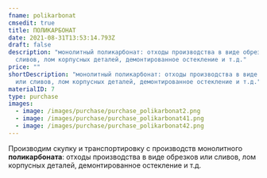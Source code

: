 ```yaml
---
fname: polikarbonat
cmsedit: true
title: ПОЛИКАРБОНАТ
date: 2021-08-31T13:53:14.793Z
draft: false
description: "монолитный поликарбонат: отходы производства в виде обрезков или
  сливов, лом корпусных деталей, демонтированное остекление и т.д."
price: ""
shortDescription: "монолитный поликарбонат: отходы производства в виде обрезков
  или сливов, лом корпусных деталей, демонтированное остекление и т.д."
materialID: 7
type: purchase
images:
  - image: /images/purchase/purchase_polikarbonat2.png
  - image: /images/purchase/purchase_polikarbonat41.png
  - image: /images/purchase/purchase_polikarbonat42.png
---
```

Производим скупку и транспортировку с производств монолитного **поликарбоната**: отходы производства в виде обрезков или сливов, лом корпусных деталей, демонтированное остекление и т.д.